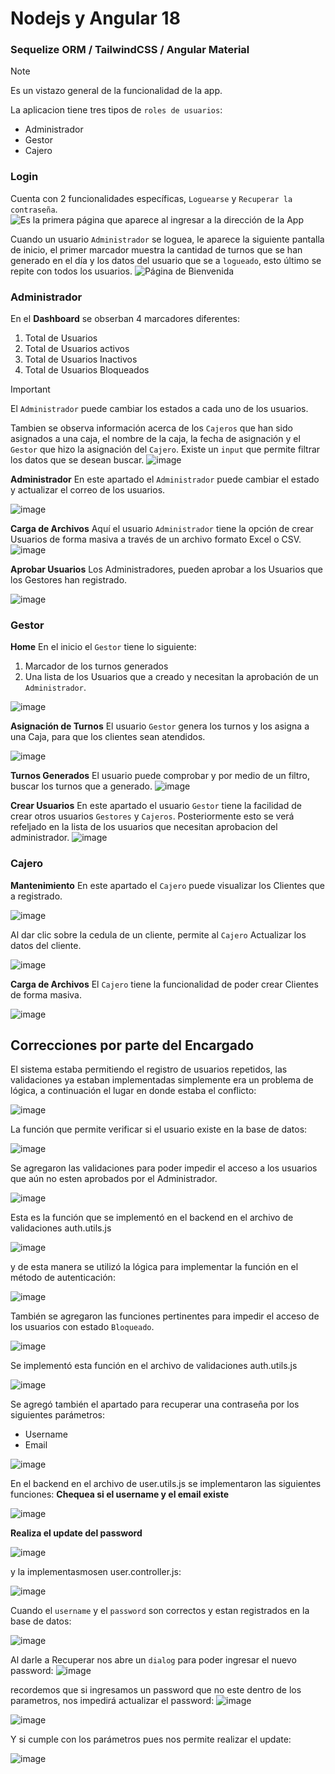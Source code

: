 # Nodejs y Angular 18
### Sequelize ORM / TailwindCSS / Angular Material
> [!NOTE]
> Es un vistazo general de la funcionalidad de la app.

La aplicacion tiene tres tipos de `roles de usuarios`:
* Administrador
* Gestor
* Cajero
### Login
Cuenta con 2 funcionalidades específicas, `Loguearse` y `Recuperar la contraseña`.
![Es la primera página que aparece al ingresar a la dirección de la App](https://github.com/user-attachments/assets/30d419b2-18dd-43bb-971c-98529af33238)

Cuando un usuario `Administrador` se loguea, le aparece la siguiente pantalla de inicio, el primer marcador muestra la cantidad de turnos que se han generado en el día y los datos del usuario que se a `logueado`, esto último se repite con todos los usuarios.
![Página de Bienvenida](https://github.com/user-attachments/assets/73014a35-4735-4b3b-983c-f4c94e577c25)

### Administrador
En el **Dashboard** se obserban 4 marcadores diferentes:
1. Total de Usuarios
2. Total de Usuarios activos
3. Total de Usuarios Inactivos
4. Total de Usuarios Bloqueados
> [!IMPORTANT]
> El `Administrador` puede cambiar los estados a cada uno de los usuarios.

Tambien se observa información acerca de los `Cajeros` que han sido asignados a una caja, el nombre de la caja, la fecha de asignación y el `Gestor` que hizo la asignación del `Cajero`. Existe un `input` que permite filtrar los datos que se desean buscar.
![image](https://github.com/user-attachments/assets/e5b7504a-8c2d-48ae-b7fa-717985aaa008)

**Administrador** 
En este apartado el `Administrador` puede cambiar el estado y actualizar el correo de los usuarios.

![image](https://github.com/user-attachments/assets/441a7229-b258-4f49-931b-abb4d256a7f6)

**Carga de Archivos** 
Aquí el usuario `Administrador` tiene la opción de crear Usuarios de forma masiva a través de un archivo formato Excel o CSV.
![image](https://github.com/user-attachments/assets/c5ddf70d-b70c-43f9-b2a0-c8b4f3c8ca22)

**Aprobar Usuarios**
Los Administradores, pueden aprobar a los Usuarios que los Gestores han registrado.

![image](https://github.com/user-attachments/assets/ff4feb35-d86f-46d8-9283-a4ff154e31bd)

### Gestor
**Home**
En el inicio el `Gestor` tiene lo siguiente:
1. Marcador de los turnos generados
2. Una lista de los Usuarios que a creado y necesitan la aprobación de un `Administrador`.

![image](https://github.com/user-attachments/assets/fbdc70af-3631-4732-b5e8-6d5b2b3aeda9)

**Asignación de Turnos**
El usuario `Gestor` genera los turnos y los asigna a una Caja, para que los clientes sean atendidos.

![image](https://github.com/user-attachments/assets/26c7a98d-3460-48dd-a852-af6276fdd272)

**Turnos Generados**
El usuario puede comprobar y por medio de un filtro, buscar los turnos que a generado.
![image](https://github.com/user-attachments/assets/e4a6aea1-a87e-4e00-9363-820fa7362aac)

**Crear Usuarios**
En este apartado el usuario `Gestor` tiene la facilidad de crear otros usuarios `Gestores` y `Cajeros`. Posteriormente esto se verá refeljado en la lista de los usuarios que necesitan aprobacion del administrador.
![image](https://github.com/user-attachments/assets/9426cd04-4f7f-4d3b-a5f4-c9ec8da0448d)

### Cajero 
**Mantenimiento**
En este apartado el `Cajero` puede visualizar los Clientes que a registrado.

![image](https://github.com/user-attachments/assets/89a30141-dd07-4cf4-8787-4ee9b9fbe841)

Al dar clic sobre la cedula de un cliente, permite al `Cajero` Actualizar los datos del cliente.

![image](https://github.com/user-attachments/assets/18937709-1b0f-460e-a738-e949cb554fa0)

**Carga de Archivos**
El `Cajero` tiene la funcionalidad de poder crear Clientes de forma masiva.

![image](https://github.com/user-attachments/assets/e82ba40a-6005-4b2f-9cfe-1cd17950ca71)

## Correcciones por parte del Encargado

El sistema estaba permitiendo el registro de usuarios repetidos, las validaciones ya estaban implementadas simplemente era un problema de lógica, a continuación el lugar en donde estaba el conflicto:

![image](https://github.com/user-attachments/assets/bb1a9b0e-ad75-4c13-9267-8509f9ae70d2)

La función que permite verificar si el usuario existe en la base de datos:

![image](https://github.com/user-attachments/assets/3bf1899f-8b63-4c81-9ae7-3c3e9f8dd90c)

Se agregaron las validaciones para poder impedir el acceso a los usuarios que aún no esten aprobados por el Administrador.

![image](https://github.com/user-attachments/assets/0a15f6c1-e948-41a7-87f5-5ce3d7e7c971)

Esta es la función que se implementó en el backend en el archivo de validaciones auth.utils.js

![image](https://github.com/user-attachments/assets/5c5d0c3d-8d0e-41a9-b1d3-3dbc22d1ecb4)

y de esta manera se utilizó la lógica para implementar la función en el método de autenticación:

![image](https://github.com/user-attachments/assets/93636861-cc5d-4aae-81b5-3b4209aa6144)

También se agregaron las funciones pertinentes para impedir el acceso de los usuarios con estado `Bloqueado`.

![image](https://github.com/user-attachments/assets/42f121ea-a6b6-4aad-94df-601f0c63ba08)

Se implementó esta función en el archivo de validaciones auth.utils.js

![image](https://github.com/user-attachments/assets/07bc54c3-d767-4671-a330-17c648811c62)

Se agregó también el apartado para recuperar una contraseña por los siguientes parámetros:
* Username
* Email

![image](https://github.com/user-attachments/assets/e9ef90f9-2624-4af3-9dbe-0687d4fbfbf4)

En el backend en el archivo de user.utils.js se implementaron las siguientes funciones:
**Chequea si el username y el email existe**

![image](https://github.com/user-attachments/assets/a08ea713-291b-4af1-8a8a-6dd7a1743a10)

**Realiza el update del password**

![image](https://github.com/user-attachments/assets/2c337bd0-3f34-4805-87b2-3f659ee771f4)

y la implementasmosen user.controller.js:

![image](https://github.com/user-attachments/assets/c77c065e-de00-4283-aaf7-44d886212045)

Cuando el `username` y el `password` son correctos y estan registrados en la base de datos:

![image](https://github.com/user-attachments/assets/8b148404-8fbe-47bd-ac0a-0c5276c6d24d)

Al darle a Recuperar nos abre un `dialog` para poder ingresar el nuevo password:
![image](https://github.com/user-attachments/assets/37cdea37-ea34-4033-a179-a08452f192f8)

recordemos que si ingresamos un password que no este dentro de los parametros, nos impedirá actualizar el password:
![image](https://github.com/user-attachments/assets/ddaad69e-83ec-46e2-8faf-8b88c725c485)

![image](https://github.com/user-attachments/assets/44bde4f0-e6a0-447c-b499-fae3ab002f54)

Y si cumple con los parámetros pues nos permite realizar el update:

![image](https://github.com/user-attachments/assets/59589256-7b9d-4bca-a464-9e32c22b1927)






